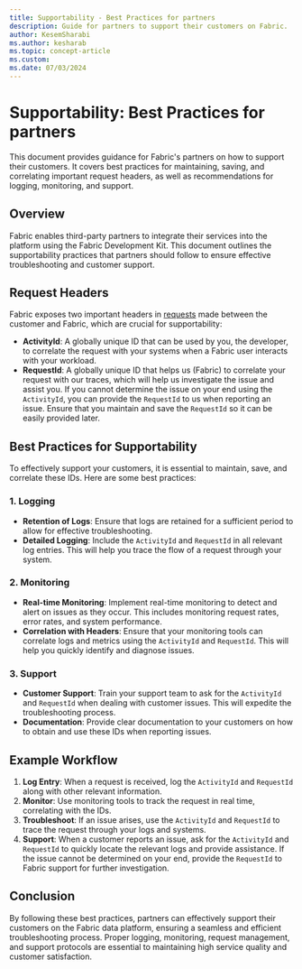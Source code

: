 ```yaml
---
title: Supportability - Best Practices for partners
description: Guide for partners to support their customers on Fabric.
author: KesemSharabi
ms.author: kesharab
ms.topic: concept-article
ms.custom:
ms.date: 07/03/2024
---
```


# Supportability: Best Practices for partners

This document provides guidance for Fabric's partners on how to support their customers. It covers best practices for maintaining, saving, and correlating important request headers, as well as recommendations for logging, monitoring, and support.

## Overview

Fabric enables third-party partners to integrate their services into the platform using the Fabric Development Kit. This document outlines the supportability practices that partners should follow to ensure effective troubleshooting and customer support.

## Request Headers

Fabric exposes two important headers in [requests](/rest/api/fabric/workload/workloadapi/item-lifecycle/create-item?tabs=HTTP) made between the customer and Fabric, which are crucial for supportability:

- **ActivityId**: A globally unique ID that can be used by you, the developer, to correlate the request with your systems when a Fabric user interacts with your workload.
- **RequestId**: A globally unique ID that helps us (Fabric) to correlate your request with our traces, which will help us investigate the issue and assist you. If you cannot determine the issue on your end using the `ActivityId`, you can provide the `RequestId` to us when reporting an issue. Ensure that you maintain and save the `RequestId` so it can be easily provided later.

## Best Practices for Supportability

To effectively support your customers, it is essential to maintain, save, and correlate these IDs. Here are some best practices:

### 1. Logging

- **Retention of Logs**: Ensure that logs are retained for a sufficient period to allow for effective troubleshooting.
- **Detailed Logging**: Include the `ActivityId` and `RequestId` in all relevant log entries. This will help you trace the flow of a request through your system.

### 2. Monitoring

- **Real-time Monitoring**: Implement real-time monitoring to detect and alert on issues as they occur. This includes monitoring request rates, error rates, and system performance.
- **Correlation with Headers**: Ensure that your monitoring tools can correlate logs and metrics using the `ActivityId` and `RequestId`. This will help you quickly identify and diagnose issues.

### 3. Support

- **Customer Support**: Train your support team to ask for the `ActivityId` and `RequestId` when dealing with customer issues. This will expedite the troubleshooting process.
- **Documentation**: Provide clear documentation to your customers on how to obtain and use these IDs when reporting issues.

## Example Workflow

1. **Log Entry**: When a request is received, log the `ActivityId` and `RequestId` along with other relevant information.
2. **Monitor**: Use monitoring tools to track the request in real time, correlating with the IDs.
3. **Troubleshoot**: If an issue arises, use the `ActivityId` and `RequestId` to trace the request through your logs and systems.
4. **Support**: When a customer reports an issue, ask for the `ActivityId` and `RequestId` to quickly locate the relevant logs and provide assistance. If the issue cannot be determined on your end, provide the `RequestId` to Fabric support for further investigation.

## Conclusion

By following these best practices, partners can effectively support their customers on the Fabric data platform, ensuring a seamless and efficient troubleshooting process. Proper logging, monitoring, request management, and support protocols are essential to maintaining high service quality and customer satisfaction.